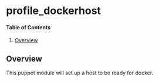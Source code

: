 # profile_dockerhost

#### Table of Contents

1. [Overview](#overview)


## Overview

This puppet module will set up a host to be ready for docker.
